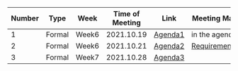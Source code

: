 | Number | Type   | Week  | Time of Meeting | Link                                             | Meeting Materials                                 |
| ------ | ------ | ----- | --------------- | ------------------------------------------------ | ------------------------------------------------- |
| 1      | Formal | Week6 | 2021.10.19      | [Agenda1](20211019_FirstFormalMeetingAgenda.pdf) | in the agenda file                                |
| 2      | Formal | Week6 | 2021.10.21      | [Agenda2](20211021_2ndFormalMeetingAgenda.jpeg)  | [Requirements_v1.0](20211021_requirement_v1.0.md) |
| 3      | Formal | Week7 | 2021.10.28      | [Agenda3](20211028_3rdFormalMeetingAgenda.md)    |                                                   |


